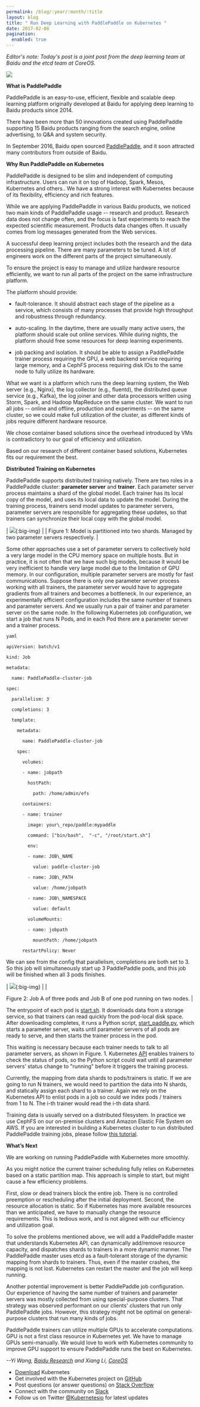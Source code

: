 ```yaml
---
permalink: /blog/:year/:month/:title
layout: blog
title: " Run Deep Learning with PaddlePaddle on Kubernetes "
date: 2017-02-08
pagination:
  enabled: true
---
```


_Editor's note: Today's post is a joint post from the deep learning team at Baidu and the etcd team at CoreOS._  



**[![](https://3.bp.blogspot.com/-Mwn3FU9hffI/WJk8QBxA6SI/AAAAAAAAA8w/AS5QoMdPTN8bL9jnixlsCXzj1IfYerhRQCLcB/s200/baidu_research_logo_rgb.png)](https://3.bp.blogspot.com/-Mwn3FU9hffI/WJk8QBxA6SI/AAAAAAAAA8w/AS5QoMdPTN8bL9jnixlsCXzj1IfYerhRQCLcB/s1600/baidu_research_logo_rgb.png)**




**What is PaddlePaddle**  

PaddlePaddle is an easy-to-use, efficient, flexible and scalable deep learning platform originally developed at Baidu for applying deep learning to Baidu products since 2014.   

There have been more than 50 innovations created using PaddlePaddle supporting 15 Baidu products ranging from the search engine, online advertising, to Q&A and system security.   

In September 2016, Baidu open sourced [PaddlePaddle](https://github.com/PaddlePaddle/Paddle), and it soon attracted many contributors from outside of Baidu.  

**Why Run PaddlePaddle on Kubernetes**  

PaddlePaddle is designed to be slim and independent of computing infrastructure. Users can run it on top of Hadoop, Spark, Mesos, Kubernetes and others.. We have a strong interest with Kubernetes because of its flexibility, efficiency and rich features.  

While we are applying PaddlePaddle in various Baidu products, we noticed two main kinds of PaddlePaddle usage -- research and product. Research data does not change often, and the focus is fast experiments to reach the expected scientific measurement. Products data changes often. It usually comes from log messages generated from the Web services.  

A successful deep learning project includes both the research and the data processing pipeline. There are many parameters to be tuned. A lot of engineers work on the different parts of the project simultaneously.  

To ensure the project is easy to manage and utilize hardware resource efficiently, we want to run all parts of the project on the same infrastructure platform.  

The platform should provide:  


- fault-tolerance. It should abstract each stage of the pipeline as a service, which consists of many processes that provide high throughput and robustness through redundancy.

- auto-scaling. In the daytime, there are usually many active users, the platform should scale out online services. While during nights, the platform should free some resources for deep learning experiments.

- job packing and isolation. It should be able to assign a PaddlePaddle trainer process requiring the GPU, a web backend service requiring large memory, and a CephFS process requiring disk IOs to the same node to fully utilize its hardware.

What we want is a platform which runs the deep learning system, the Web server (e.g., Nginx), the log collector (e.g., fluentd), the distributed queue service (e.g., Kafka), the log joiner and other data processors written using Storm, Spark, and Hadoop MapReduce on the same cluster. We want to run all jobs -- online and offline, production and experiments -- on the same cluster, so we could make full utilization of the cluster, as different kinds of jobs require different hardware resource.   

We chose container based solutions since the overhead introduced by VMs is contradictory to our goal of efficiency and utilization.   

Based on our research of different container based solutions, Kubernetes fits our requirement the best.  

**Distributed Training on Kubernetes**  

PaddlePaddle supports distributed training natively. There are two roles in a PaddlePaddle cluster: **parameter server** and **trainer**. Each parameter server process maintains a shard of the global model. Each trainer has its local copy of the model, and uses its local data to update the model. During the training process, trainers send model updates to parameter servers, parameter servers are responsible for aggregating these updates, so that trainers can synchronize their local copy with the global model.  



| ![](https://lh5.googleusercontent.com/e7udXH-Vv2SZ7YSo3YLtQEQI6VvWfPJMsYAkdad5ZJJ9mYBJ-Du3soR1pgwD80tD9ZMrUliuQU1UhnposxFsCJaKI4grRlFSTJFS0xi9HQXHsU-5-qkghOn0IRYy6cy-YzuHF6Eq){:big-img} |
| Figure 1: Model is partitioned into two shards. Managed by two parameter servers respectively.  |



Some other approaches use a set of parameter servers to collectively hold a very large model in the CPU memory space on multiple hosts. But in practice, it is not often that we have such big models, because it would be very inefficient to handle very large model due to the limitation of GPU memory. In our configuration, multiple parameter servers are mostly for fast communications. Suppose there is only one parameter server process working with all trainers, the parameter server would have to aggregate gradients from all trainers and becomes a bottleneck. In our experience, an experimentally efficient configuration includes the same number of trainers and parameter servers. And we usually run a pair of trainer and parameter server on the same node. In the following Kubernetes job configuration, we start a job that runs N Pods, and in each Pod there are a parameter server and a trainer process.  



```
yaml

apiVersion: batch/v1

kind: Job

metadata:

  name: PaddlePaddle-cluster-job

spec:

  parallelism: 3

  completions: 3

  template:

    metadata:

      name: PaddlePaddle-cluster-job

    spec:

      volumes:

      - name: jobpath

        hostPath:

          path: /home/admin/efs

      containers:

      - name: trainer

        image: your\_repo/paddle:mypaddle

        command: ["bin/bash",  "-c", "/root/start.sh"]

        env:

        - name: JOB\_NAME

          value: paddle-cluster-job

        - name: JOB\_PATH

          value: /home/jobpath

        - name: JOB\_NAMESPACE

          value: default

        volumeMounts:

        - name: jobpath

          mountPath: /home/jobpath

      restartPolicy: Never
 ```


We can see from the config that parallelism, completions are both set to 3. So this job will simultaneously start up 3 PaddlePaddle pods, and this job will be finished when all 3 pods finishes.  


| [![](https://lh5.googleusercontent.com/cKVFdtLUnX7mtE76xRCAFaylVilAX6E0mBy17XTKOJwJQy6_rqF33v5lgeUjIpfN-2pT00OpD13mByawgOrjHpwGwJ8y99Vgoqridu1GklIkMnKysOE8jIUwvwfSySUgUDGkTkpz)](https://github.com/PaddlePaddle/Paddle/blob/develop/doc/howto/usage/k8s/src/start_paddle.py){:big-img} |
|   

Figure 2: Job A of three pods and Job B of one pod running on two nodes.
 |


The entrypoint of each pod is [start.sh](https://github.com/PaddlePaddle/Paddle/blob/develop/doc/howto/usage/k8s/src/k8s_train/start.sh). It downloads data from a storage service, so that trainers can read quickly from the pod-local disk space. After downloading completes, it runs a Python script, [start\_paddle.py](https://github.com/PaddlePaddle/Paddle/blob/develop/doc/howto/usage/k8s/src/k8s_train/start_paddle.py), which starts a parameter server, waits until parameter servers of all pods are ready to serve, and then starts the trainer process in the pod.  

This waiting is necessary because each trainer needs to talk to all parameter servers, as shown in Figure. 1. Kubernetes [API](http://kubernetes.io/docs/api-reference/v1/operations/#_list_or_watch_objects_of_kind_pod) enables trainers to check the status of pods, so the Python script could wait until all parameter servers’ status change to "running" before it triggers the training process.  

Currently, the mapping from data shards to pods/trainers is static. If we are going to run N trainers, we would need to partition the data into N shards, and statically assign each shard to a trainer. Again we rely on the Kubernetes API to enlist pods in a job so could we index pods / trainers from 1 to N. The i-th trainer would read the i-th data shard.  

Training data is usually served on a distributed filesystem. In practice we use CephFS on our on-premise clusters and Amazon Elastic File System on AWS. If you are interested in building a Kubernetes cluster to run distributed PaddlePaddle training jobs, please follow [this tutorial](https://github.com/PaddlePaddle/Paddle/blob/develop/doc/howto/usage/k8s/k8s_aws_en.md).  

**What’s Next**  

We are working on running PaddlePaddle with Kubernetes more smoothly.  

As you might notice the current trainer scheduling fully relies on Kubernetes based on a static partition map. This approach is simple to start, but might cause a few efficiency problems.  

First, slow or dead trainers block the entire job. There is no controlled preemption or rescheduling after the initial deployment. Second, the resource allocation is static. So if Kubernetes has more available resources than we anticipated, we have to manually change the resource requirements. This is tedious work, and is not aligned with our efficiency and utilization goal.  

To solve the problems mentioned above, we will add a PaddlePaddle master that understands Kubernetes API, can dynamically add/remove resource capacity, and dispatches shards to trainers in a more dynamic manner. The PaddlePaddle master uses etcd as a fault-tolerant storage of the dynamic mapping from shards to trainers. Thus, even if the master crashes, the mapping is not lost. Kubernetes can restart the master and the job will keep running.   

Another potential improvement is better PaddlePaddle job configuration. Our experience of having the same number of trainers and parameter servers was mostly collected from using special-purpose clusters. That strategy was observed performant on our clients' clusters that run only PaddlePaddle jobs. However, this strategy might not be optimal on general-purpose clusters that run many kinds of jobs.  

PaddlePaddle trainers can utilize multiple GPUs to accelerate computations. GPU is not a first class resource in Kubernetes yet. We have to manage GPUs semi-manually. We would love to work with Kubernetes community to improve GPU support to ensure PaddlePaddle runs the best on Kubernetes.   

_--Yi Wang, [Baidu Research](http://research.baidu.com/) and Xiang Li, [CoreOS](https://coreos.com/)_   



- [Download](http://get.k8s.io/) Kubernetes
- Get involved with the Kubernetes project on [GitHub](https://github.com/kubernetes/kubernetes)
- Post questions (or answer questions) on [Stack Overflow](http://stackoverflow.com/questions/tagged/kubernetes)
- Connect with the community on [Slack](http://slack.k8s.io/)
- Follow us on Twitter [@Kubernetesio](https://twitter.com/kubernetesio) for latest updates
